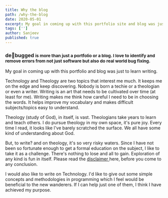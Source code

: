 ```yaml
---
title: Why the blog
path: /why-the-blog
date: 2020-05-01
excerpt: My goal in coming up with this portfolio site and blog was just to start writing about Technology and Theology.
tags: ['']
author: Sanjeev
published: true
---
```


<h3  class="text-xl font-sans">de🐞bugged <small> is more than just a portfolio or a blog. I love to identify and remove errors from not just software but also do real world bug fixing.</small></h3>

My goal in coming up with this portfolio and blog was just to learn writing.

Technology and Theology are two topics that interest me much. It keeps me on the edge and keep discovering. Nobody is born a techie or a theologian or even a writer. Writing is an art that needs to be cultivated over time (at least for me). Writing makes me think how careful I need to be in choosing the words. It helps improve my vocabulary and makes difficult subjects/topics easy to understand.

Theology (study of God), in itself, is vast. Theologians take years to learn and teach others. I do pursue theology in my own space, it's pure joy. Every time I read, it looks like I've barely scratched the surface. We all have some kind of understanding about God.

But, to write? and on theology, it's so very risky waters. Since I have not been so fortunate enough to get a formal education on the subject, I like to take it as a challenge. There's nothing to lose and all to gain. Exploration of any kind is fun in itself. Please read the <a href="/disclaimer">disclaimer </a> here, before you come to any conclusion.

<!-- I have separated all my posts into two categories, <a href="/tag/open/">open</a> and <a href="/tag/restricted/">restricted</a>. The former is for the general public while the latter contains more of sensitive topics, therefore hidden from everyone. -->

I would also like to write on Technology. I'd like to give out some simple concepts and methodologies in programming which I feel would be beneficial to the new wanderers. If I can help just one of them, I think I have achieved my purpose.
